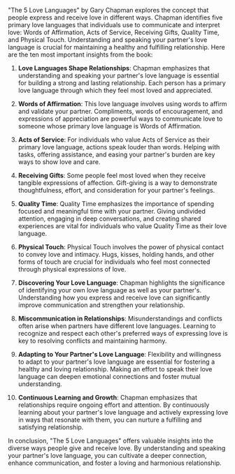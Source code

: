 "The 5 Love Languages" by Gary Chapman explores the concept that people express and receive love in different ways. Chapman identifies five primary love languages that individuals use to communicate and interpret love: Words of Affirmation, Acts of Service, Receiving Gifts, Quality Time, and Physical Touch. Understanding and speaking your partner's love language is crucial for maintaining a healthy and fulfilling relationship. Here are the ten most important insights from the book:

1. **Love Languages Shape Relationships**: Chapman emphasizes that understanding and speaking your partner's love language is essential for building a strong and lasting relationship. Each person has a primary love language through which they feel most loved and appreciated.

2. **Words of Affirmation**: This love language involves using words to affirm and validate your partner. Compliments, words of encouragement, and expressions of appreciation are powerful ways to communicate love to someone whose primary love language is Words of Affirmation.

3. **Acts of Service**: For individuals who value Acts of Service as their primary love language, actions speak louder than words. Helping with tasks, offering assistance, and easing your partner's burden are key ways to show love and care.

4. **Receiving Gifts**: Some people feel most loved when they receive tangible expressions of affection. Gift-giving is a way to demonstrate thoughtfulness, effort, and consideration for your partner's feelings.

5. **Quality Time**: Quality Time emphasizes the importance of spending focused and meaningful time with your partner. Giving undivided attention, engaging in deep conversations, and creating shared experiences are vital for individuals who value Quality Time as their love language.

6. **Physical Touch**: Physical Touch involves the power of physical contact to convey love and intimacy. Hugs, kisses, holding hands, and other forms of touch are crucial for individuals who feel most connected through physical expressions of love.

7. **Discovering Your Love Language**: Chapman highlights the significance of identifying your own love language as well as your partner's. Understanding how you express and receive love can significantly improve communication and strengthen your relationship.

8. **Miscommunication in Relationships**: Misunderstandings and conflicts often arise when partners have different love languages. Learning to recognize and respect each other's preferred ways of expressing love is key to resolving conflicts and maintaining harmony.

9. **Adapting to Your Partner's Love Language**: Flexibility and willingness to adapt to your partner's love language are essential for fostering a healthy and loving relationship. Making an effort to speak their love language can deepen emotional connections and foster mutual understanding.

10. **Continuous Learning and Growth**: Chapman emphasizes that relationships require ongoing effort and attention. By continuously learning about your partner's love language and actively expressing love in ways that resonate with them, you can nurture a fulfilling and satisfying relationship.

In conclusion, "The 5 Love Languages" offers valuable insights into the diverse ways people give and receive love. By understanding and speaking your partner's love language, you can cultivate a deeper connection, enhance communication, and foster a loving and harmonious relationship.